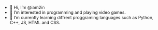 - 👋 Hi, I’m @iam2in
- 👀 I’m interested in programming and playing video games.
- 🌱 I’m currently learning diffrent proggraming languages such as Python, C++, JS, HTML and CSS.


<!---
iam2in/iam2in is a ✨ special ✨ repository because its `README.md` (this file) appears on your GitHub profile.
You can click the Preview link to take a look at your changes.
--->
